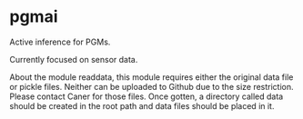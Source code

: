 pgmai
=====
Active inference for PGMs.

Currently focused on sensor data.

About the module readdata, this module requires either the original data file
or pickle files. Neither can be uploaded to Github due to the size restriction.
Please contact Caner for those files. Once gotten, a directory called data
should be created in the root path and data files should be placed in it. 